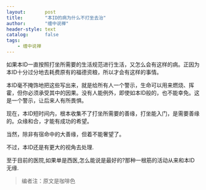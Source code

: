 ```yaml
---
layout:       post
title:        "本ID的病为什么不打坐去治"
author:       "缠中说禅"
header-style: text
catalog:      false
tags:
    - 缠中说禅
---
```


如果本ID一直按照打坐所需要的生活规范进行生活，又怎么会有这样的病。正因为本ID十分过分地去耗费原有的福德资粮，所以才会有这样的事情。



本ID毫不掩饰地把这些写出来，就是给所有人一个警示，生命可以用来燃烧、挥霍，但你必须承受其中的因果。没有人能例外，即使如本ID般的，也不能幸免。这是一个警示，让后来人有所畏惧。



现在，本ID短时间内，根本收集不了打坐所需要的善缘，打坐能入门，是需要善缘的。众缘和合，才能有成功的希望。



当然，除非有宿命中的大善缘，但着不能奢望了。



不过，本ID还是有更大的视角去处理.



至于目前的医院,如果单是西医,怎么能说是最好的?那种一根筋的活动从来和本ID无缘.



> 编者注：原文是咖啡色
